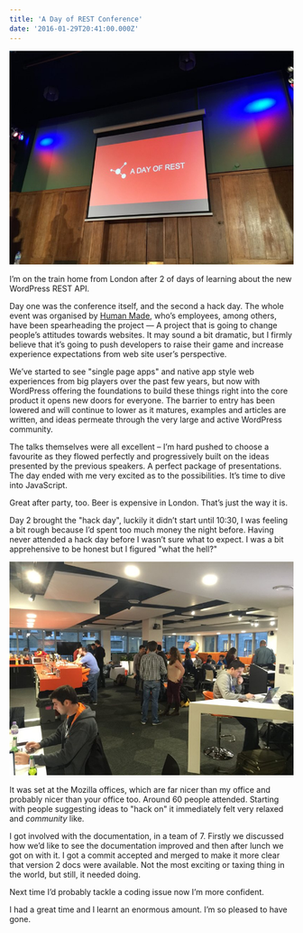 ```yaml
---
title: 'A Day of REST Conference'
date: '2016-01-29T20:41:00.000Z'
---
```


![](./img_0531-e1454099964414.jpg)

I’m on the train home from London after 2 of days of learning about the new WordPress REST API.

Day one was the conference itself, and the second a hack day. The whole event was organised by [Human Made](https://hmn.md), who’s employees, among others, have been spearheading the project — A project that is going to change people’s attitudes towards websites. It may sound a bit dramatic, but I firmly believe that it’s going to push developers to raise their game and increase experience expectations from web site user’s perspective.

We’ve started to see "single page apps" and native app style web experiences from big players over the past few years, but now with WordPress offering the foundations to build these things right into the core product it opens new doors for everyone. The barrier to entry has been lowered and will continue to lower as it matures, examples and articles are written, and ideas permeate through the very large and active WordPress community.

The talks themselves were all excellent – I’m hard pushed to choose a favourite as they flowed perfectly and progressively built on the ideas presented by the previous speakers. A perfect package of presentations. The day ended with me very excited as to the possibilities. It’s time to dive into JavaScript.

Great after party, too. Beer is expensive in London. That’s just the way it is.

Day 2 brought the "hack day", luckily it didn’t start until 10:30, I was feeling a bit rough because I’d spent too much money the night before. Having never attended a hack day before I wasn’t sure what to expect. I was a bit apprehensive to be honest but I figured "what the hell?"

![](./img_0557-e1454099943473.jpg)

It was set at the Mozilla offices, which are far nicer than my office and probably nicer than your office too. Around 60 people attended. Starting with people suggesting ideas to "hack on" it immediately felt very relaxed and _community_ like.

I got involved with the documentation, in a team of 7. Firstly we discussed how we’d like to see the documentation improved and then after lunch we got on with it. I got a commit accepted and merged to make it more clear that version 2 docs were available. Not the most exciting or taxing thing in the world, but still, it needed doing.

Next time I’d probably tackle a coding issue now I’m more confident.

I had a great time and I learnt an enormous amount. I’m so pleased to have gone.

